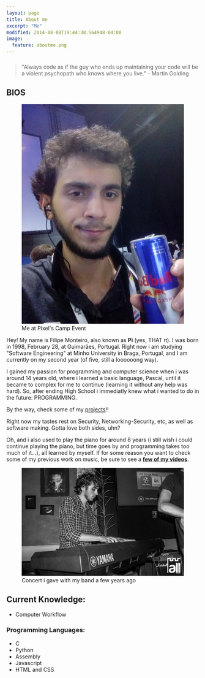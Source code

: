 ```yaml
---
layout: page
title: About me
excerpt: "Me"
modified: 2014-08-08T19:44:38.564948-04:00
image:
  feature: aboutme.png
---
```


### 
> "Always code as if the guy who ends up maintaining your code will be a violent psychopath who knows where you live."   - Martin Golding


## BIOS

<figure>
	<img src="/images/myself.jpg" alt="image">
	<figcaption>Me at Pixel's Camp Event</figcaption>
</figure>

Hey!
My name is Filipe Monteiro, also known as **Pi** (yes, THAT π). I was born in 1998, February 28, at Guimarães, Portugal. Right now i am studying "Software Engineering" at Minho University in Braga, Portugal, and I am currently on my second year (of five, still  a loooooong way).

I gained my passion for programming and computer science when i was around 14 years old, where i learned a basic language, Pascal, until it became to complex for me to continue (learning it without any help was hard). So, after ending High School i immediatly knew what i wanted to do in the future: PROGRAMMING.

By the way, check some of my [projects](https://github.com/pimonteiro?tab=repositories)!!




Right now my tastes rest on Security, Networking-Security, etc, as well as software making. Gotta love both sides, uhn?

Oh, and i also used to play the piano for around 8 years (i still wish i could continue playing the piano, but time goes by and programming takes too much of it...), all learned by myself. If for some reason you want to check some of my previous work on music, be sure to see a [**few of my videos**](https://www.youtube.com/user/Pimonteiro1/videos/).

<figure>
	<img src="/images/meme.jpg" alt="image">
	<figcaption>Concert i gave with my band a few years ago</figcaption>
</figure>

## Current Knowledge:

* Computer Workflow

### Programming Languages:

* C
* Python
* Assembly
* Javascript
* HTML and CSS

<!-- [^1]: Example: *domain.com/category-name/post-title* -->
